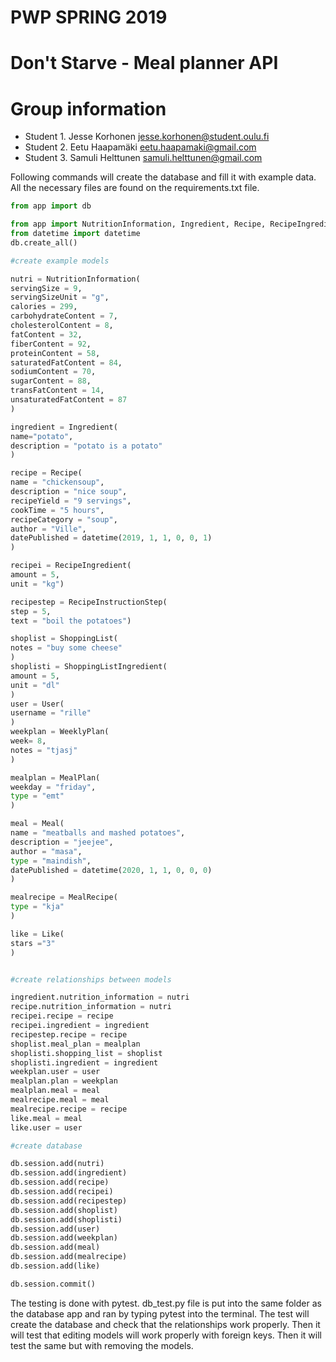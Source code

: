 # PWP SPRING 2019
# Don't Starve - Meal planner API
# Group information
* Student 1. Jesse Korhonen <jesse.korhonen@student.oulu.fi>
* Student 2. Eetu Haapamäki <eetu.haapamaki@gmail.com>
* Student 3. Samuli Helttunen <samuli.helttunen@gmail.com>

Following commands will create the database and fill it with example data. All the necessary files are found on the requirements.txt file.
```python
from app import db

from app import NutritionInformation, Ingredient, Recipe, RecipeIngredient, RecipeInstructionStep, ShoppingList, ShoppingListIngredient, User, WeeklyPlan, Meal, MealRecipe, Like, MealPlan
from datetime import datetime
db.create_all()

#create example models

nutri = NutritionInformation(
servingSize = 9,
servingSizeUnit = "g",
calories = 299,
carbohydrateContent = 7,
cholesterolContent = 8,
fatContent = 32,
fiberContent = 92,
proteinContent = 58,
saturatedFatContent = 84,
sodiumContent = 70,
sugarContent = 88,
transFatContent = 14,
unsaturatedFatContent = 87
)

ingredient = Ingredient(
name="potato",
description = "potato is a potato"
)

recipe = Recipe(
name = "chickensoup",
description = "nice soup",
recipeYield = "9 servings",
cookTime = "5 hours",
recipeCategory = "soup",
author = "Ville",
datePublished = datetime(2019, 1, 1, 0, 0, 1)
)

recipei = RecipeIngredient(
amount = 5,
unit = "kg")

recipestep = RecipeInstructionStep(
step = 5,
text = "boil the potatoes")

shoplist = ShoppingList(
notes = "buy some cheese"
)
shoplisti = ShoppingListIngredient(
amount = 5,
unit = "dl"
)
user = User(
username = "rille"
)
weekplan = WeeklyPlan(
week= 8,
notes = "tjasj"
)

mealplan = MealPlan(
weekday = "friday",
type = "emt"
)

meal = Meal(
name = "meatballs and mashed potatoes",
description = "jeejee",
author = "masa",
type = "maindish",
datePublished = datetime(2020, 1, 1, 0, 0, 0)
)

mealrecipe = MealRecipe(
type = "kja"
)

like = Like(
stars ="3"
)


#create relationships between models

ingredient.nutrition_information = nutri
recipe.nutrition_information = nutri
recipei.recipe = recipe
recipei.ingredient = ingredient
recipestep.recipe = recipe
shoplist.meal_plan = mealplan
shoplisti.shopping_list = shoplist
shoplisti.ingredient = ingredient
weekplan.user = user
mealplan.plan = weekplan
mealplan.meal = meal
mealrecipe.meal = meal
mealrecipe.recipe = recipe
like.meal = meal
like.user = user

#create database 

db.session.add(nutri)
db.session.add(ingredient)
db.session.add(recipe)
db.session.add(recipei)
db.session.add(recipestep)
db.session.add(shoplist)
db.session.add(shoplisti)
db.session.add(user)
db.session.add(weekplan)
db.session.add(meal)
db.session.add(mealrecipe)
db.session.add(like)

db.session.commit()
```
The testing is done with pytest. db_test.py file is put into the same folder as the database app and ran by typing pytest into the terminal. The test will create the database and check that the relationships work properly. Then it will test that editing models will work properly with foreign keys. Then it will test the same but with removing the models.
